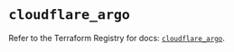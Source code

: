# `cloudflare_argo`

Refer to the Terraform Registry for docs: [`cloudflare_argo`](https://registry.terraform.io/providers/cloudflare/cloudflare/4.24.0/docs/resources/argo).
